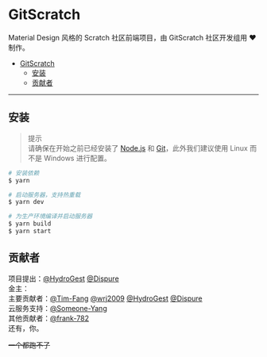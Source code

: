 # GitScratch
Material Design 风格的 Scratch 社区前端项目，由 GitScratch 社区开发组用 ❤️ 制作。  

- [GitScratch](#gitscratch)
  - [安装](#安装)
  - [贡献者](#贡献者)

***

## 安装
> 提示  
> 请确保在开始之前已经安装了 [Node.js](https://www.nodejs.org) 和 [Git](https://git-scm.com/)，此外我们建议使用 Linux 而不是 Windows 进行配置。

``` bash
# 安装依赖
$ yarn

# 启动服务器，支持热重载
$ yarn dev

# 为生产环境编译并启动服务器
$ yarn build
$ yarn start
```

## 贡献者
项目提出：[@HydroGest](https://github.com/HydroGest) [@Dispure](https://github.com/Dispure)  
金主：  
主要贡献者：[@Tim-Fang](https://github.com/Tim-Fang) [@wrj2009](https://github.com/wrj2009) [@HydroGest](https://github.com/HydroGest) [@Dispure](https://github.com/Dispure)  
云服务支持：[@Someone-Yang](https://github.com/Someone-Yang)  
其他贡献者：[@frank-782](https://github.com/frank-782)  
还有，你。  

~~一个都跑不了~~  
